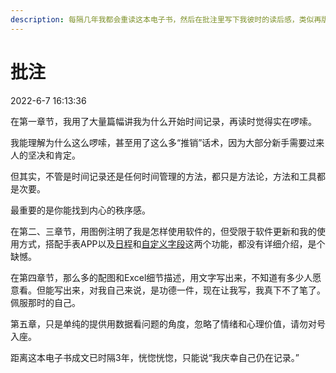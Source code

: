 ```yaml
---
description: 每隔几年我都会重读这本电子书，然后在批注里写下我彼时的读后感，类似再版序
---
```


# 批注

2022-6-7 16:13:36

在第一章节，我用了大量篇幅讲我为什么开始时间记录，再读时觉得实在啰嗦。

我能理解为什么这么啰嗦，甚至用了这么多“推销”话术，因为大部分新手需要过来人的坚决和肯定。

但其实，不管是时间记录还是任何时间管理的方法，都只是方法论，方法和工具都是次要。

最重要的是你能找到内心的秩序感。

在第二、三章节，用图例注明了我是怎样使用软件的，但受限于软件更新和我的使用方式，搭配手表APP以及[日程](http://blog.timetrack.io/ri-li-gong-neng/)和[自定义字段](ch03/ch03.56.md)这两个功能，都没有详细介绍，是个缺憾。

在第四章节，那么多的配图和Excel细节描述，用文字写出来，不知道有多少人愿意看。但能写出来，对我自己来说，是功德一件，现在让我写，我真下不了笔了。佩服那时的自己。

第五章，只是单纯的提供用数据看问题的角度，忽略了情绪和心理价值，请勿对号入座。

距离这本电子书成文已时隔3年，恍惚恍惚，只能说“我庆幸自己仍在记录。”

